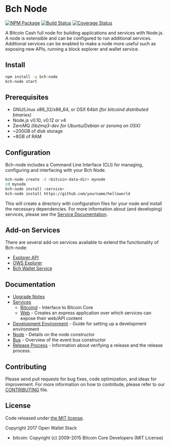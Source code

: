 Bch Node
============

[![NPM Package](https://img.shields.io/npm/v/bch-node.svg?style=flat-square)](https://www.npmjs.org/package/bch-node)
[![Build Status](https://img.shields.io/travis/owstack/bch-node.svg?branch=master&style=flat-square)](https://travis-ci.org/owstack/bch-node)
[![Coverage Status](https://img.shields.io/coveralls/owstack/bch-node.svg?style=flat-square)](https://coveralls.io/r/owstack/bch-node)

A Bitcoin Cash full node for building applications and services with Node.js. A node is extensible and can be configured to run additional services.  Additional services can be enabled to make a node more useful such as exposing new APIs, running a block explorer and wallet service.

## Install

```bash
npm install -g bch-node
bch-node start
```

## Prerequisites

- GNU/Linux x86_32/x86_64, or OSX 64bit *(for bitcoind distributed binaries)*
- Node.js v0.10, v0.12 or v4
- ZeroMQ *(libzmq3-dev for Ubuntu/Debian or zeromq on OSX)*
- ~200GB of disk storage
- ~8GB of RAM

## Configuration

Bch-node includes a Command Line Interface (CLI) for managing, configuring and interfacing with your Bch Node.

```bash
bch-node create -d <bitcoin-data-dir> mynode
cd mynode
bch-node install <service>
bch-node install https://github.com/yourname/helloworld
```

This will create a directory with configuration files for your node and install the necessary dependencies. For more information about (and developing) services, please see the [Service Documentation](docs/services.md).

## Add-on Services

There are several add-on services available to extend the functionality of Bch-node:

- [Explorer API](https://github.com/owstack/bch-explorer-api)
- [OWS Explorer](https://github.com/owstack/ows-explorer)
- [Bch Wallet Service](https://github.com/owstack/bch-wallet-service)

## Documentation

- [Upgrade Notes](docs/upgrade.md)
- [Services](docs/services.md)
  - [Bitcoind](docs/services/bitcoind.md) - Interface to Bitcoin Core
  - [Web](docs/services/web.md) - Creates an express application over which services can expose their web/API content
- [Development Environment](docs/development.md) - Guide for setting up a development environment
- [Node](docs/node.md) - Details on the node constructor
- [Bus](docs/bus.md) - Overview of the event bus constructor
- [Release Process](docs/release.md) - Information about verifying a release and the release process.

## Contributing

Please send pull requests for bug fixes, code optimization, and ideas for improvement. For more information on how to contribute, please refer to our [CONTRIBUTING](https://github.com/owstack/bch/blob/master/CONTRIBUTING.md) file.

## License

Code released under [the MIT license](https://github.com/owstack/bch-node/blob/master/LICENSE).

Copyright 2017 Open Wallet Stack

- bitcoin: Copyright (c) 2009-2015 Bitcoin Core Developers (MIT License)
